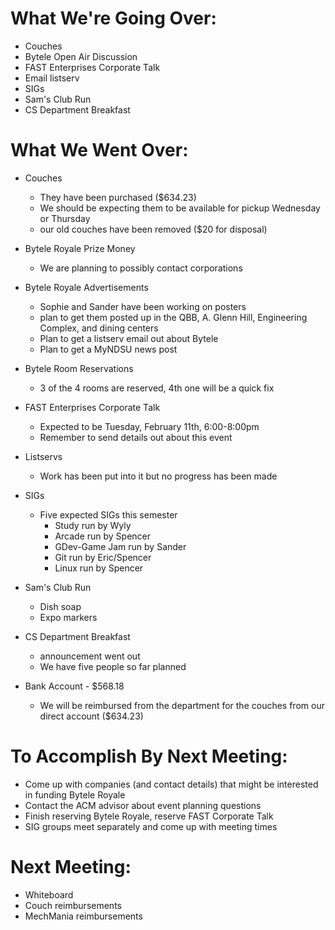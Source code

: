 # What We're Going Over:- Couches- Bytele Open Air Discussion- FAST Enterprises Corporate Talk- Email listserv- SIGs- Sam's Club Run- CS Department Breakfast# What We Went Over:  - Couches	- They have been purchased ($634.23)	- We should be expecting them to be available for pickup Wednesday or Thursday	- our old couches have been removed ($20 for disposal)- Bytele Royale Prize Money	- We are planning to possibly contact corporations- Bytele Royale Advertisements	- Sophie and Sander have been working on posters	- plan to get them posted up in the QBB, A. Glenn Hill, Engineering Complex, and dining centers	- Plan to get a listserv email out about Bytele	- Plan to get a MyNDSU news post- Bytele Room Reservations	- 3 of the 4 rooms are reserved, 4th one will be a quick fix- FAST Enterprises Corporate Talk 	- Expected to be Tuesday, February 11th, 6:00-8:00pm	- Remember to send details out about this event- Listservs	- Work has been put into it but no progress has been made- SIGs	- Five expected SIGs this semester		- Study run by Wyly		- Arcade run by Spencer		- GDev-Game Jam run by Sander		- Git run by Eric/Spencer		- Linux run by Spencer- Sam's Club Run	- Dish soap	- Expo markers- CS Department Breakfast	- announcement went out	- We have five people so far planned- Bank Account - $568.18	- We will be reimbursed from the department for the couches from our direct account ($634.23)# To Accomplish By Next Meeting:  - Come up with companies (and contact details) that might be interested in funding Bytele Royale- Contact the ACM advisor about event planning questions- Finish reserving Bytele Royale, reserve FAST Corporate Talk- SIG groups meet separately and come up with meeting times# Next Meeting:- Whiteboard- Couch reimbursements- MechMania reimbursements
